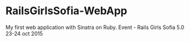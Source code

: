 # RailsGirlsSofia-WebApp
My first web application with Sinatra on Ruby. Event - Rails Girls Sofia 5.0 23-24 oct 2015
